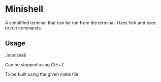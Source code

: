 # Minishell
A simplified terminal that can be run from the terminal. Uses fork and exec to run commands.

## Usage
./minishell

Can be stopped using Ctrl+Z

To be built using the given make file
